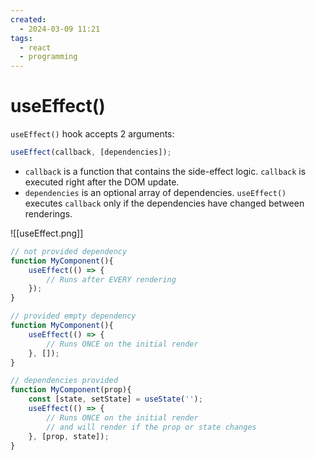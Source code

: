 ```yaml
---
created:
  - 2024-03-09 11:21
tags:
  - react
  - programming
---
```

# useEffect()

`useEffect()` hook accepts 2 arguments:

```javascript 
useEffect(callback, [dependencies]);
```

- `callback` is a function that contains the side-effect logic. `callback` is executed right after the DOM update.
- `dependencies` is an optional array of dependencies. `useEffect()` executes `callback` only if the dependencies have changed between renderings.

![[useEffect.png]]

```javascript
// not provided dependency
function MyComponent(){
	useEffect(() => {
		// Runs after EVERY rendering
	});
}

// provided empty dependency
function MyComponent(){
	useEffect(() => {
		// Runs ONCE on the initial render
	}, []);
}

// dependencies provided
function MyComponent(prop){
	const [state, setState] = useState('');
	useEffect(() => {
		// Runs ONCE on the initial render
		// and will render if the prop or state changes
	}, [prop, state]);
}
```
